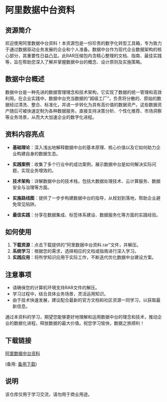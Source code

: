 # 阿里数据中台资料

## 资源简介

欢迎使用阿里数据中台资料！本资源包是一份珍贵的数字化转型工具箱，专为致力于通过数据驱动业务发展的企业和个人准备。数据中台作为现代企业数据架构的核心部分，其重要性日益凸显。此RAR压缩包内含精心整理的文档、指南、最佳实践等，旨在帮助您深入了解并掌握数据中台的概念、设计原则及实施策略。

## 数据中台概述

数据中台是一种先进的数据管理理念和技术架构，它实现了数据的统一管理和高效利用。在企业实践中，数据中台充当数据的“超级工厂”，负责将分散的、原始的数据经过清洗、整合、标准化，并进一步转化为具有高价值的数据资产。这些数据资产随后可被快速定制为各种数据服务，直接支持决策分析、个性化推荐、市场洞察等业务场景，从而大大加速企业的数字化进程。

## 资料内容亮点

- **基础理论**：深入浅出地解释数据中台的基本原理、核心价值以及它如何助力企业构建自身的数据生态。
  
- **实践案例**：收集了多个行业中的成功案例，展示数据中台是如何解决实际问题，实现业务增效的。
  
- **技术架构**：详解数据中台的技术栈，包括大数据处理技术、云计算服务、数据安全与治理等方面。
  
- **实施路线图**：提供了一步步构建数据中台的指导，从规划到落地，帮助企业避免常见陷阱。
  
- **最佳实践**：分享在数据集成、标签体系建设、数据服务化等方面的实践经验。

## 如何使用

1. **下载资源**：点击下载提供的“阿里数据中台资料.rar”文件，并解压。
2. **系统学习**：根据您的需求，选择相应的文档或指南进行深入学习。
3. **实践应用**：将所学知识应用于实际工作，不断迭代优化数据中台建设方案。

## 注意事项

- 请确保您的计算机环境支持RAR文件的解压。
- 学习过程中，结合具体业务场景，灵活运用知识。
- 由于技术快速发展，建议配合最新的官方文档和社区资源一同学习，以获取最新信息。

通过本资料的学习，期望您能够更好地理解和运用数据中台的理念和技术，推动企业的数据化进程，释放数据的最大价值。祝您学习愉快，数据之旅顺利！

## 下载链接
[阿里数据中台资料](https://pan.quark.cn/s/d3cb0dd670bd) 

(备用: [备用下载](https://pan.baidu.com/s/1jkUG4AE_PDRMTA0t8gUPpA?pwd=1234))

## 说明

该仓库仅用于学习交流，请勿用于商业用途。
